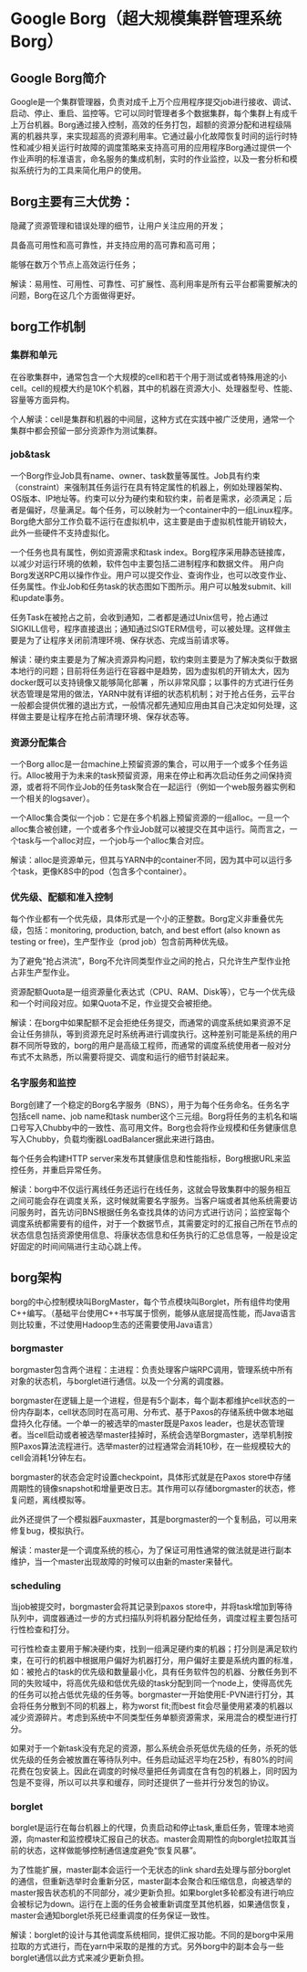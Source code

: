 Google Borg（超大规模集群管理系统Borg） 
========================================

Google Borg简介
---------------

Google是一个集群管理器，负责对成千上万个应用程序提交job进行接收、调试、启动、停止、重启、监控等。它可以同时管理者多个数据集群，每个集群上有成千上万台机器。Borg通过接入控制，高效的任务打包，超额的资源分配和进程级隔离的机器共享，来实现超高的资源利用率。它通过最小化故障恢复时间的运行时特性和减少相关运行时故障的调度策略来支持高可用的应用程序Borg通过提供一个作业声明的标准语言，命名服务的集成机制，实时的作业监控，以及一套分析和模拟系统行为的工具来简化用户的使用。

Borg主要有三大优势：
--------------------

隐藏了资源管理和错误处理的细节，让用户关注应用的开发；

具备高可用性和高可靠性，并支持应用的高可靠和高可用；

能够在数万个节点上高效运行任务；

解读：易用性、可用性、可靠性、可扩展性、高利用率是所有云平台都需要解决的问题，Borg在这几个方面做得更好。

borg工作机制
--------

### 集群和单元

在谷歌集群中，通常包含一个大规模的cell和若干个用于测试或者特殊用途的小cell。cell的规模大约是10K个机器，其中的机器在资源大小、处理器型号、性能、容量等方面异构。

个人解读：cell是集群和机器的中间层，这种方式在实践中被广泛使用，通常一个集群中都会预留一部分资源作为测试集群。

### job&task

一个Borg作业Job具有name、owner、task数量等属性。Job具有约束（constraint）来强制其任务运行在具有特定属性的机器上，例如处理器架构、OS版本、IP地址等。约束可以分为硬约束和软约束，前者是需求，必须满足；后者是偏好，尽量满足。每个任务，可以映射为一个container中的一组Linux程序。Borg绝大部分工作负载不运行在虚拟机中，这主要是由于虚拟机性能开销较大，此外一些硬件不支持虚拟化。

一个任务也具有属性，例如资源需求和task
index。Borg程序采用静态链接库，以减少对运行环境的依赖，软件包中主要包括二进制程序和数据文件。
用户向Borg发送RPC用以操作作业。用户可以提交作业、查询作业，也可以改变作业、任务属性。作业Job和任务task的状态图如下图所示。用户可以触发submit、kill和update事务。

任务Task在被抢占之前，会收到通知，二者都是通过Unix信号，抢占通过SIGKILL信号，程序直接退出；通知通过SIGTERM信号，可以被处理。这样做主要是为了让程序关闭前清理环境、保存状态、完成当前请求等。

解读：硬约束主要是为了解决资源异构问题，软约束则主要是为了解决类似于数据本地行的问题；目前将任务运行在容器中是趋势，因为虚拟机的开销太大，因为docker既可以支持镜像又能够简化部署
，所以非常风靡；以事件的方式进行任务状态管理是常用的做法，YARN中就有详细的状态机机制；对于抢占任务，云平台一般都会提供优雅的退出方式，一般情况都先通知应用由其自己决定如何处理，这样做主要是让程序在抢占前清理环境、保存状态等。

### 资源分配集合

一个Borg
alloc是一台machine上预留资源的集合，可以用于一个或多个任务运行。Alloc被用于为未来的task预留资源，用来在停止和再次启动任务之间保持资源，或者将不同作业Job的任务task聚合在一起运行（例如一个web服务器实例和一个相关的logsaver）。

一个Alloc集合类似一个job：它是在多个机器上预留资源的一组alloc。一旦一个alloc集合被创建，一个或者多个作业Job就可以被提交在其中运行。简而言之，一个task与一个alloc对应，一个job与一个alloc集合对应。

解读：alloc是资源单元，但其与YARN中的container不同，因为其中可以运行多个task，更像K8S中的pod（包含多个container）。

### 优先级、配额和准入控制

每个作业都有一个优先级，具体形式是一个小的正整数。Borg定义非重叠优先级，包括：monitoring,
production, batch, and best effort (also known as testing or
free)，生产型作业（prod job）包含前两种优先级。

为了避免“抢占洪流”，Borg不允许同类型作业之间的抢占，只允许生产型作业抢占非生产型作业。

资源配额Quota是一组资源量化表达式（CPU、RAM、Disk等），它与一个优先级和一个时间段对应。如果Quota不足，作业提交会被拒绝。

解读：在borg中如果配额不足会拒绝任务提交，而通常的调度系统如果资源不足会让任务排队，等到资源充足时系统再进行调度执行。这种差别可能是系统的用户群不同所导致的，borg的用户是高级工程师，而通常的调度系统使用者一般对分布式不太熟悉，所以需要将提交、调度和运行的细节封装起来。

### 名字服务和监控

Borg创建了一个稳定的Borg名字服务（BNS），用于为每个任务命名。任务名字包括cell
name、job name和task
number这个三元组。Borg将任务的主机名和端口号写入Chubby中的一致性、高可用文件。Borg也会将作业规模和任务健康信息写入Chubby，负载均衡器LoadBalancer据此来进行路由。

每个任务会构建HTTP
server来发布其健康信息和性能指标，Borg根据URL来监控任务，并重启异常任务。

解读：borg中不仅运行离线任务还运行在线任务，这就会导致集群中的服务相互之间可能会存在调度关系，这时候就需要名字服务。当客户端或者其他系统需要访问服务时，首先访问BNS根据任务名查找具体的访问方式进行访问；监控室每个调度系统都需要有的组件，对于一个数据节点，其需要定时的汇报自己所在节点的状态信息包括资源使用信息、将康状态信息和任务执行的汇总信息等，一般是设定好固定的时间间隔进行主动心跳上传。

borg架构
--------

borg的中心控制模块叫BorgMaster，每个节点模块叫Borglet，所有组件均使用C++编写。（基础平台使用C++书写属于惯例，能够从底层提高性能，而Java语言则比较重，不过使用Hadoop生态的还需要使用Java语言）

### borgmaster

borgmaster包含两个进程：主进程：负责处理客户端RPC调用，管理系统中所有对象的状态机，与borglet进行通信。以及一个分离的调度器。

borgmaster在逻辑上是一个进程，但是有5个副本，每个副本都维护cell状态的一份内存副本，cell状态同时在高可用、分布式、基于Paxos的存储系统中做本地磁盘持久化存储。一个单一的被选举的master既是Paxos
leader，也是状态管理者。当cell启动或者被选举master挂掉时，系统会选举Borgmaster，选举机制按照Paxos算法流程进行。选举master的过程通常会消耗10秒，在一些规模较大的cell会消耗1分钟左右。

borgmaster的状态会定时设置checkpoint，具体形式就是在Paxos
store中存储周期性的镜像snapshot和增量更改日志。其作用可以存储borgmaster的状态，修复问题，离线模拟等。

此外还提供了一个模拟器Fauxmaster，其是borgmaster的一个复制品，可以用来修复bug，模拟执行。

解读：master是一个调度系统的核心，为了保证可用性通常的做法就是进行副本维护，当一个master出现故障的时候可以由新的master来替代。

### scheduling

当job被提交时，borgmaster会将其记录到paxos
store中，并将task增加到等待队列中，调度器通过一步的方式扫描队列将机器分配给任务，调度过程主要包括可行性检查和打分。

可行性检查主要用于解决硬约束，找到一组满足硬约束的机器；打分则是满足软约束，在可行的机器中根据用户偏好为机器打分，用户偏好主要是系统内置的标准，如：被抢占的task的优先级和数量最小化，具有任务软件包的机器、分散任务到不同的失败域中，将高优先级和低优先级的task分配到同一个node上，使得高优先的任务可以抢占低优先级的任务等。borgmaster一开始使用E-PVN进行打分，其会将任务分散到不同的机器上，称为worst
fit;而best
fit会尽量使用紧凑的机器以减少资源碎片。考虑到系统中不同类型任务单额资源需求，采用混合的模型进行打分。

如果对于一个新task没有充足的资源，那么系统会杀死低优先级的任务，杀死的低优先级的任务会被放置在等待队列中。任务启动延迟平均在25秒，有80%的时间花费在包安装上。因此在调度的时候尽量把任务调度在含有包的机器上，同时因为包是不变得，所以可以共享和缓存，同时还提供了一些并行分发包的协议。

### borglet

borglet是运行在每台机器上的代理，负责启动和停止task,重启任务，管理本地资源，向master和监控模块汇报自己的状态。master会周期性的向borglet拉取其当前的状态，这样做能够控制通信速度避免“恢复风暴”。

为了性能扩展，master副本会运行一个无状态的link
shard去处理与部分borglet的通信，但重新选举时会重新分区，master副本会聚合和压缩信息，向被选举的master报告状态机的不同部分，减少更新负担。如果borglet多轮都没有进行响应会被标记为down。运行在上面的任务会被重新调度至其他机器，如果通信恢复，master会通知borglet杀死已经重调度的任务保证一致性。

解读：borglet的设计与其他调度系统相同，提供汇报功能。不同的是borg中采用拉取的方式进行，而在yarn中采取的是推的方式。另外borg中的副本会与一些borglet通信以此方式来减少更新负担。
